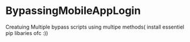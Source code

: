 # BypassingMobileAppLogin
Creatuing Multiple bypass scripts using multipe methods( install essentiel pip libaries ofc :))

